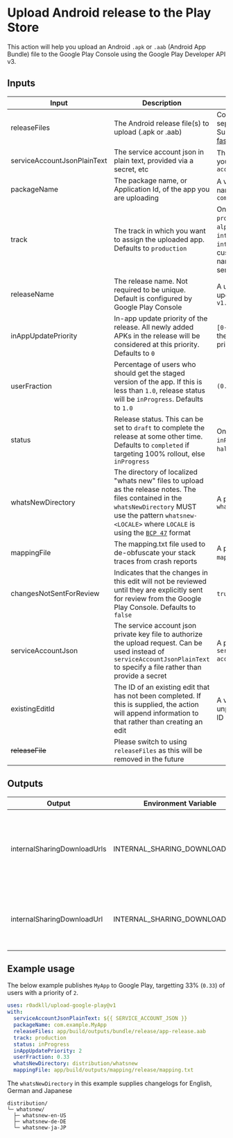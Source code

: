 # Upload Android release to the Play Store

This action will help you upload an Android `.apk` or `.aab` (Android App Bundle) file to the Google Play Console using the Google Play Developer API v3.

## Inputs

| Input | Description | Value | Required |
| --- | --- | --- | --- |
| releaseFiles | The Android release file(s) to upload (.apk or .aab) | Comma-separated paths. Supports glob via [fast-glob](https://github.com/mrmlnc/fast-glob) | true |
| serviceAccountJsonPlainText | The service account json in plain text, provided via a secret, etc | The contents of your `service-account.json` | true (or serviceAccountJson) |
| packageName | The package name, or Application Id, of the app you are uploading | A valid package name, e.g. `com.example.myapp` | true |
| track | The track in which you want to assign the uploaded app. Defaults to `production` | One of `production`, `beta`, `alpha`, `internalsharing`, `internal`, or a custom track name (case sensitive) | true |
| releaseName | The release name. Not required to be unique. Default is configured by Google Play Console | A user-friendly update name, e.g. `v1.0.0` | false |
| inAppUpdatePriority | In-app update priority of the release. All newly added APKs in the release will be considered at this priority. Defaults to `0` | `[0-5]`, where `5` is the highest priority | false |
| userFraction | Percentage of users who should get the staged version of the app. If this is less than `1.0`, release status will be `inProgress`. Defaults to `1.0` | `(0.0-1.0]` | true |
| status | Release status. This can be set to `draft` to complete the release at some other time. Defaults to `completed` if targeting 100% rollout, else `inProgress` | One of `completed`, `inProgress`, `halted`, `draft` | false |
| whatsNewDirectory | The directory of localized "whats new" files to upload as the release notes. The files contained in the `whatsNewDirectory` MUST use the pattern `whatsnew-<LOCALE>` where `LOCALE` is using the [`BCP 47`](https://tools.ietf.org/html/bcp47) format | A path to a valid `whatsNewDirectory` | false |
| mappingFile | The mapping.txt file used to de-obfuscate your stack traces from crash reports | A path to a valid `mapping.txt` file | false |
| changesNotSentForReview | Indicates that the changes in this edit will not be reviewed until they are explicitly sent for review from the Google Play Console. Defaults to `false` | `true` or `false` | `false` |
| serviceAccountJson | The service account json private key file to authorize the upload request. Can be used instead of `serviceAccountJsonPlainText` to specify a file rather than provide a secret | A path to a valid `service-account.json` file | true (or serviceAccountJsonPlainText) |
| existingEditId | The ID of an existing edit that has not been completed. If this is supplied, the action will append information to that rather than creating an edit | A valid, unpublished Edit ID | false |
| ~~releaseFile~~ | Please switch to using `releaseFiles` as this will be removed in the future | | false |

## Outputs

| Output | Environment Variable | Description |
| --- | --- | --- |
| internalSharingDownloadUrls | INTERNAL_SHARING_DOWNLOAD_URLS | A JSON list containing the download urls for every release file uploaded using the `internalsharing` track |
| internalSharingDownloadUrl | INTERNAL_SHARING_DOWNLOAD_URL | The download url for the last release file uploaded using the `internalsharing` track |

## Example usage

The below example publishes `MyApp` to Google Play, targetting 33% (`0.33`) of users with a priority of `2`.

```yaml
uses: r0adkll/upload-google-play@v1
with:
  serviceAccountJsonPlainText: ${{ SERVICE_ACCOUNT_JSON }}
  packageName: com.example.MyApp
  releaseFiles: app/build/outputs/bundle/release/app-release.aab
  track: production
  status: inProgress
  inAppUpdatePriority: 2
  userFraction: 0.33
  whatsNewDirectory: distribution/whatsnew
  mappingFile: app/build/outputs/mapping/release/mapping.txt
```

The `whatsNewDirectory` in this example supplies changelogs for English, German and Japanese

```
distribution/
└─ whatsnew/
  ├─ whatsnew-en-US
  ├─ whatsnew-de-DE
  └─ whatsnew-ja-JP
```
